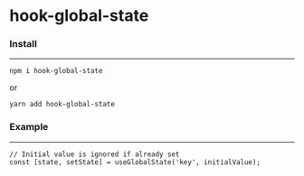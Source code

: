 # hook-global-state

### Install
---
```
npm i hook-global-state
```
or
```
yarn add hook-global-state
```


### Example
---
```
// Initial value is ignored if already set
const [state, setState] = useGlobalState('key', initialValue);
```